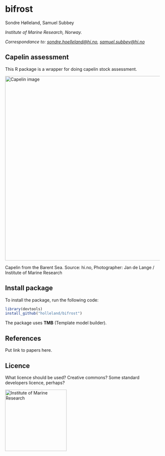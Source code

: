 
<!-- README.md is generated from README.Rmd. Please edit that file -->

# bifrost

Sondre Hølleland, Samuel Subbey <!-- badges: start -->
<!-- badges: end -->

*Institute of Marine Research, Norway.*

*Correspondance to: <sondre.hoelleland@hi.no>, <samuel.subbey@hi.no>*

## Capelin assessment

This R package is a wrapper for doing capelin stock assessment.

<img src="https://www.hi.no/resources/imr/HI-027799.jpg/articleimg"
alt="Capelin image" width="600"/>

Capelin from the Barent Sea. Source: hi.no, Photographer: Jan de Lange /
Institute of Marine Research

## Install package

To install the package, run the following code:

``` r
library(devtools)
install_github("holleland/bifrost")
```

The package uses **TMB** (Template model builder).

## References

Put link to papers here.

## Licence

What licence should be used? Creative commons? Some standard developers
licence, perhaps?

<img src="https://www.hi.no/en/hi/resources/layout/HI-logo-farger-engelsk.svg/original"
alt="Institute of Marine Research" width="200"/>
